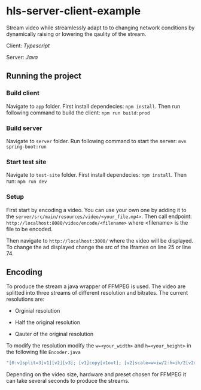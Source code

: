 # hls-server-client-example

Stream video while streamlessly adapt to to changing network conditions by dynamically raising or lowering the qaulity of the stream.

Client: *Typescript*

Server: *Java*  

## Running the project

### Build client

Navigate to ```app``` folder.
First install dependecies:
```npm install```.
Then run following command to build the client:
```npm run build:prod```

### Build server

Navigate to ```server``` folder. Run following command to start the server:
```mvn spring-boot:run```

### Start test site

Navigate to ```test-site``` folder. First install dependecies:
```npm install```.
Then run:
```npm run dev```

### Setup

First start by encoding a video. You can use your own one by adding it to the ```server/src/main/resources/video/<your_file.mp4>```.
Then call endpoint: ```http://localhost:8080/video/encode/<filename>``` where \<filename> is the file to be encoded.

Then navigate to ```http://localhost:3000/``` where the video will be displayed. To change the ad displayed change the src of the Iframes on line 25 or line 74.

## Encoding

To produce the stream a java wrapper of FFMPEG is used. The video are splitted into three streams of different resolution and bitrates. 
The current resolutions are:

- Orginial resolution

- Half the original resolution

- Qauter of the original resolution

To modify the resolution modify the ```w=<your_width>``` and ```h=<your_height>``` in the following file ```Encoder.java```

```java
"[0:v]split=3[v1][v2][v3]; [v1]copy[v1out]; [v2]scale=w=iw/2:h=ih/2[v2out ; [v3]scale=w=iw/4:h=ih/4[v3out]")
```

Depending on the video size, hardware and preset chosen for FFMPEG it can take several seconds to produce the streams.
